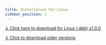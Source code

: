 ```yaml
---
title: Installation For Linux
sidebar_position: 1
---
```


[↓ <u>Click here to download for Linux (.deb) v1.0.0 </u>](https://github.com/ayonshafiul/peyara-mouse-server/releases/download/v1.0.0/peyara-server_1.0.0_amd64.deb)

[↓ <u>Click to download older versions </u>](https://github.com/ayonshafiul/peyara-mouse-server/releases)
